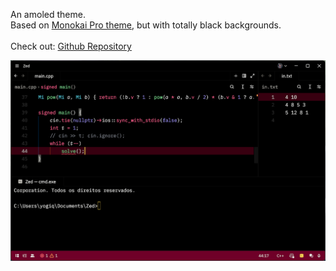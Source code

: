An amoled theme. <br>
Based on <a href="https://plugins.jetbrains.com/plugin/13643-monokai-pro-theme">Monokai Pro theme</a>, but with totally black backgrounds.
<br><br>
Check out: <a href="https://github.com/euyogi/Tema-YogiAmoled">Github Repository</a>

<img width="1328" alt="Theme screenshot" src="https://github.com/euyogi/Tema-YogiAmoled/blob/fe0d6805c43887453c0909a3bf69d164e9c37bdb/Zed/screenshots/zed.png">